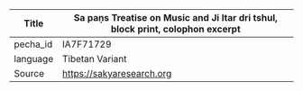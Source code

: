 |Title | Sa paṇs Treatise on Music and Ji ltar dri tshul, block print, colophon excerpt 
| --- | --- 
|pecha_id | IA7F71729
|language | Tibetan Variant
|Source | https://sakyaresearch.org